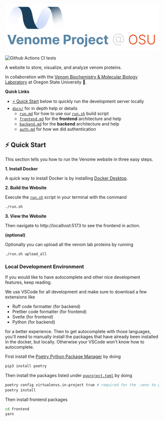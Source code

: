 <img src="./docs/assets/logo-v3.svg" alt="venome title" />


![Github Actions CI tests](https://github.com/xnought/venome/actions/workflows/ci.yml/badge.svg)

A website to store, visualize, and analyze venom proteins.

In collaboration with the [Venom Biochemistry & Molecular Biology Laboratory](https://venombiochemistrylab.weebly.com/) at Oregon State University 🦫.

**Quick Links**

-   [⚡️ Quick Start](#️⚡️-quick-start) below to quickly run the development server locally
-   [`docs/`](./docs/) for in depth help or details
	- [`run.md`](./run.md) for how to use our [`run.sh`](./run.sh) build script
	- [`frontend.md`](./frontend.md) for the **frontend** architecture and help
	- [`backend.md`](./backend.md) for the **backend** architecture and help
	- [`auth.md`](./auth.md) for how we did authentication 

## ️⚡️ Quick Start

This section tells you how to run the Venome website in three easy steps.

**1. Install Docker**

A quick way to install Docker is by installing [Docker Desktop](https://www.docker.com/products/docker-desktop/). 


**2. Build the Website**

Execute the [`run.sh`](./run.sh) script in your terminal with the command

```bash
./run.sh
```

**3. View the Website**

Then navigate to http://localhost:5173 to see the frontend in action.

**(optional)**

Optionally you can upload all the venom lab proteins by running

```bash
./run.sh upload_all
```

### Local Development Environment

If you would like to have autocomplete and other nice development features, keep reading.

We use VSCode for all development and make sure to download a few extensions like

- Ruff code formatter (for backend)
- Prettier code formatter (for frontend)
- Svelte (for frontend)
- Python (for backend)

for a better experience. Then to get autocomplete with those languages, you'll need to manually install the packages that have already been installed in the docker, but locally. Otherwise your VSCode won't know how to autocomplete. 

First install the [Poetry Python Package Manager](https://python-poetry.org/) by doing 

```bash
pip3 install poetry
```

Then install the packages listed under [`pyproject.toml`](./backend/pyproject.toml) by doing 

```bash
poetry config virtualenvs.in-project true # required for the .venv to get created
poetry install
```

Then install frontend packages

```bash
cd frontend
yarn
```

